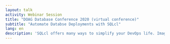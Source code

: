 ```yaml
---
layout: talk
activity: Webinar Session
title: "DOAG Database Conference 2020 (virtual conference)"
subtitle: "Automate Databse Deployments with SQLcl"
lang: en
description: 'SQLcl offers many ways to simplify your DevOps life. Imagine writing automation scripts for your database in languages like JavaScript, Python or Perl - to name just a few - without the hassle of driver libraries. Although SQLcl is almost 100% compatible with SQL*Plus, it adds a lot of new commands and features to the old lady: Native support for Liquibase and Hashicorps Vault, for example.  The most potent new keyword is &quot;script.&quot; Script embeds the execution of SQL-statements or SQL*Plus-commands from your favorite scripting language. Extend SQLcl by writing functions, use your favorite language’s objects and control structures and parallelize multiple tasks.  Within this entertaining session, the presenting expert waters your mouth and generates countless wants Learning Objective 1: The audience will learn:* what SQLcl is all about* how to write and integrate scripts in their favorite scripting language. Learning Objective 2: The audience will learn:* how to leverage the integrated support for HashiCorp Vault and Liquibase.'
---
```

